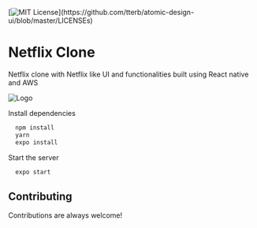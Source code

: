 
[![MIT License](https://img.shields.io/apm/l/atomic-design-ui.svg?)](https://github.com/tterb/atomic-design-ui/blob/master/LICENSEs)

# Netflix Clone

Netflix clone with Netflix like UI and functionalities built using React native and AWS

![Logo](https://upload.wikimedia.org/wikipedia/commons/0/08/Netflix_2015_logo.svg)


  

Install dependencies

```bash
  npm install
  yarn
  expo install
```

Start the server

```bash
  expo start
```

  
## Contributing

Contributions are always welcome!

